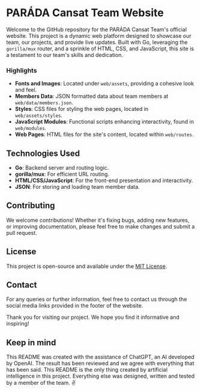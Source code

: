 # PARÁDA Cansat Team Website

Welcome to the GitHub repository for the PARÁDA Cansat Team's official website. This project is a dynamic web platform designed to showcase our team, our projects, and provide live updates. Built with Go, leveraging the `gorilla/mux` router, and a sprinkle of HTML, CSS, and JavaScript, this site is a testament to our team's skills and dedication.
### Highlights

- **Fonts and Images**: Located under `web/assets`, providing a cohesive look and feel.
- **Members Data**: JSON formatted data about team members at `web/data/members.json`.
- **Styles**: CSS files for styling the web pages, located in `web/assets/styles`.
- **JavaScript Modules**: Functional scripts enhancing interactivity, found in `web/modules`.
- **Web Pages**: HTML files for the site's content, located within `web/routes`.

## Technologies Used

- **Go**: Backend server and routing logic.
- **gorilla/mux**: For efficient URL routing.
- **HTML/CSS/JavaScript**: For the front-end presentation and interactivity.
- **JSON**: For storing and loading team member data.

## Contributing

We welcome contributions! Whether it's fixing bugs, adding new features, or improving documentation, please feel free to make changes and submit a pull request.

## License

This project is open-source and available under the [MIT License](LICENSE).

## Contact

For any queries or further information, feel free to contact us through the social media links provided in the footer of the website.

Thank you for visiting our project. We hope you find it informative and inspiring!

## Keep in mind
This README was created with the assistance of ChatGPT, an AI developed by OpenAI. The result has been reviewed and we agree with everything that has been said. This README is the only thing created by artificial intelligence in this project. Everything else was designed, written and tested by a member of the team. ✌️